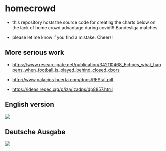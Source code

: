 # homecrowd

- this repository hosts the source code for creating the charts below on the lack of home crowd advantage during covid19 Bundesliga matches.

- please let me know if you find a mistake. Cheers!

## More serious work

- https://www.researchgate.net/publication/342110468_Echoes_what_happens_when_football_is_played_behind_closed_doors

- http://www.palacios-huerta.com/docs/REStat.pdf

- https://ideas.repec.org/p/iza/izadps/dp8857.html

## English version

![](https://github.com/hhsievertsen/homecrowd/raw/master/homecrowdfigv20200615.png)


## Deutsche Ausgabe

![](https://github.com/hhsievertsen/homecrowd/raw/master/homecrowdfigv20200615DE.png)
